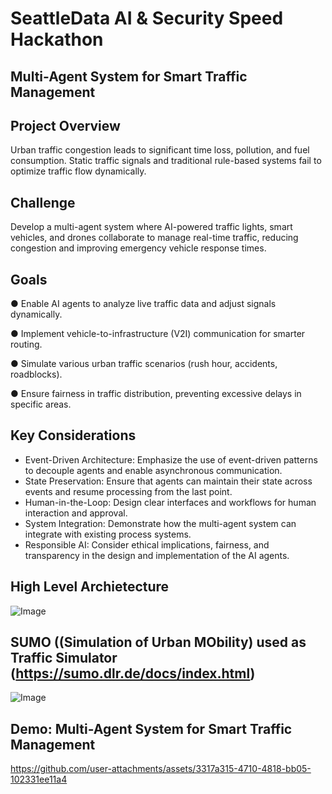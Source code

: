 # SeattleData AI & Security Speed Hackathon
## Multi-Agent System for Smart Traffic Management
## Project Overview
Urban traffic congestion leads to significant time loss, pollution, and fuel consumption. Static
traffic signals and traditional rule-based systems fail to optimize traffic flow dynamically.

## Challenge
Develop a multi-agent system where AI-powered traffic lights, smart vehicles, and drones
collaborate to manage real-time traffic, reducing congestion and improving emergency vehicle
response times.

## Goals
● Enable AI agents to analyze live traffic data and adjust signals dynamically.

● Implement vehicle-to-infrastructure (V2I) communication for smarter routing.

● Simulate various urban traffic scenarios (rush hour, accidents, roadblocks).

● Ensure fairness in traffic distribution, preventing excessive delays in specific areas.


## Key Considerations
- Event-Driven Architecture: Emphasize the use of event-driven patterns to decouple agents and enable asynchronous communication. 
- State Preservation: Ensure that agents can maintain their state across events and resume processing from the last point. 
- Human-in-the-Loop: Design clear interfaces and workflows for human interaction and approval. 
- System Integration: Demonstrate how the multi-agent system can integrate with existing process systems. 
- Responsible AI: Consider ethical implications, fairness, and transparency in the design and implementation of the AI agents.

## High Level Archietecture
![Image](https://github.com/user-attachments/assets/f5950e30-776c-4601-ab7d-e83590128a93)

## SUMO ((Simulation of Urban MObility) used as Traffic Simulator (https://sumo.dlr.de/docs/index.html)
![Image](https://github.com/user-attachments/assets/8371cf5d-94f5-4ebc-b051-83adc326c48e)

## Demo: Multi-Agent System for Smart Traffic Management
https://github.com/user-attachments/assets/3317a315-4710-4818-bb05-102331ee11a4
